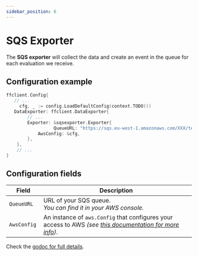 ```yaml
---
sidebar_position: 6
---
```


# SQS Exporter

The **SQS exporter** will collect the data and create an event in the queue for each evaluation we receive.

## Configuration example
```go
ffclient.Config{ 
   // ...
	 cfg, _ := config.LoadDefaultConfig(context.TODO())
   DataExporter: ffclient.DataExporter{
        // ...
        Exporter: &sqsexporter.Exporter{
			      QueueURL: "https://sqs.eu-west-1.amazonaws.com/XXX/test-queue",
            AwsConfig: &cfg,
        },
    },
    // ...
}
```

## Configuration fields
| Field         | Description                                                                                                                                                                                                                                                                                                                                                                                                                                                                                                                                        |
|---------------|----------------------------------------------------------------------------------------------------------------------------------------------------------------------------------------------------------------------------------------------------------------------------------------------------------------------------------------------------------------------------------------------------------------------------------------------------------------------------------------------------------------------------------------------------|
| `QueueURL `     | URL of your SQS queue.<br/>_You can find it in your AWS console._                                                                                                                                                                                                                                                                                                                                                                                                                                                                                                                                                                                                                                                                                                                    |
| `AwsConfig `  | An instance of `aws.Config` that configures your access to AWS *(see [this documentation for more info](https://docs.aws.amazon.com/sdk-for-go/v1/developer-guide/configuring-sdk.html))*.                                                                                                                                                                                                                                                                                                                                                          |

Check the [godoc for full details](https://pkg.go.dev/github.com/thomaspoignant/go-feature-flag/exporter/sqsexporter).
